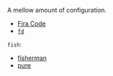 A mellow amount of configuration.

- [Fira Code](https://github.com/tonsky/FiraCode)
- [`fd`](https://github.com/sharkdp/fd)

`fish`:

- [fisherman](https://github.com/fisherman/fisherman)
- [pure](https://github.com/rafaelrinaldi/pure)
